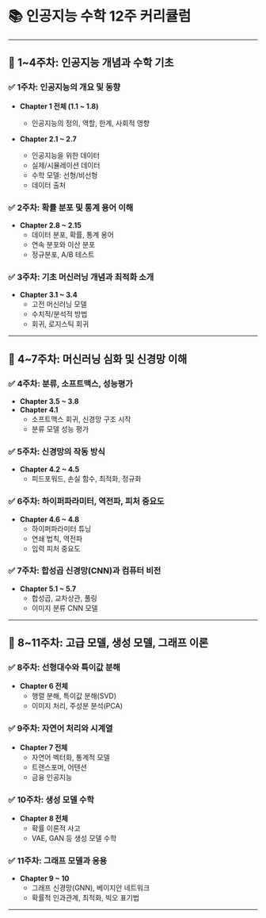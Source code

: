 # 📚 인공지능 수학 12주 커리큘럼

---

## 📅 1~4주차: 인공지능 개념과 수학 기초

### ✅ 1주차: 인공지능의 개요 및 동향
- **Chapter 1 전체 (1.1 ~ 1.8)**
  - 인공지능의 정의, 역할, 한계, 사회적 영향

- **Chapter 2.1 ~ 2.7**
  - 인공지능을 위한 데이터
  - 실제/시뮬레이션 데이터
  - 수학 모델: 선형/비선형
  - 데이터 출처

### ✅ 2주차: 확률 분포 및 통계 용어 이해
- **Chapter 2.8 ~ 2.15**
  - 데이터 분포, 확률, 통계 용어
  - 연속 분포와 이산 분포
  - 정규분포, A/B 테스트

### ✅ 3주차: 기초 머신러닝 개념과 최적화 소개
- **Chapter 3.1 ~ 3.4**
  - 고전 머신러닝 모델
  - 수치적/분석적 방법
  - 회귀, 로지스틱 회귀

---

## 📅 4~7주차: 머신러닝 심화 및 신경망 이해

### ✅ 4주차: 분류, 소프트맥스, 성능평가
- **Chapter 3.5 ~ 3.8**
- **Chapter 4.1**
  - 소프트맥스 회귀, 신경망 구조 시작
  - 분류 모델 성능 평가

### ✅ 5주차: 신경망의 작동 방식
- **Chapter 4.2 ~ 4.5**
  - 피드포워드, 손실 함수, 최적화, 정규화

### ✅ 6주차: 하이퍼파라미터, 역전파, 피처 중요도
- **Chapter 4.6 ~ 4.8**
  - 하이퍼파라미터 튜닝
  - 연쇄 법칙, 역전파
  - 입력 피처 중요도

### ✅ 7주차: 합성곱 신경망(CNN)과 컴퓨터 비전
- **Chapter 5.1 ~ 5.7**
  - 합성곱, 교차상관, 풀링
  - 이미지 분류 CNN 모델

---

## 📅 8~11주차: 고급 모델, 생성 모델, 그래프 이론

### ✅ 8주차: 선형대수와 특이값 분해
- **Chapter 6 전체**
  - 행렬 분해, 특이값 분해(SVD)
  - 이미지 처리, 주성분 분석(PCA)

### ✅ 9주차: 자연어 처리와 시계열
- **Chapter 7 전체**
  - 자연어 벡터화, 통계적 모델
  - 트랜스포머, 어텐션
  - 금융 인공지능

### ✅ 10주차: 생성 모델 수학
- **Chapter 8 전체**
  - 확률 이론적 사고
  - VAE, GAN 등 생성 모델 수학

### ✅ 11주차: 그래프 모델과 응용
- **Chapter 9 ~ 10**
  - 그래프 신경망(GNN), 베이지안 네트워크
  - 확률적 인과관계, 최적화, 빅오 표기법

---
